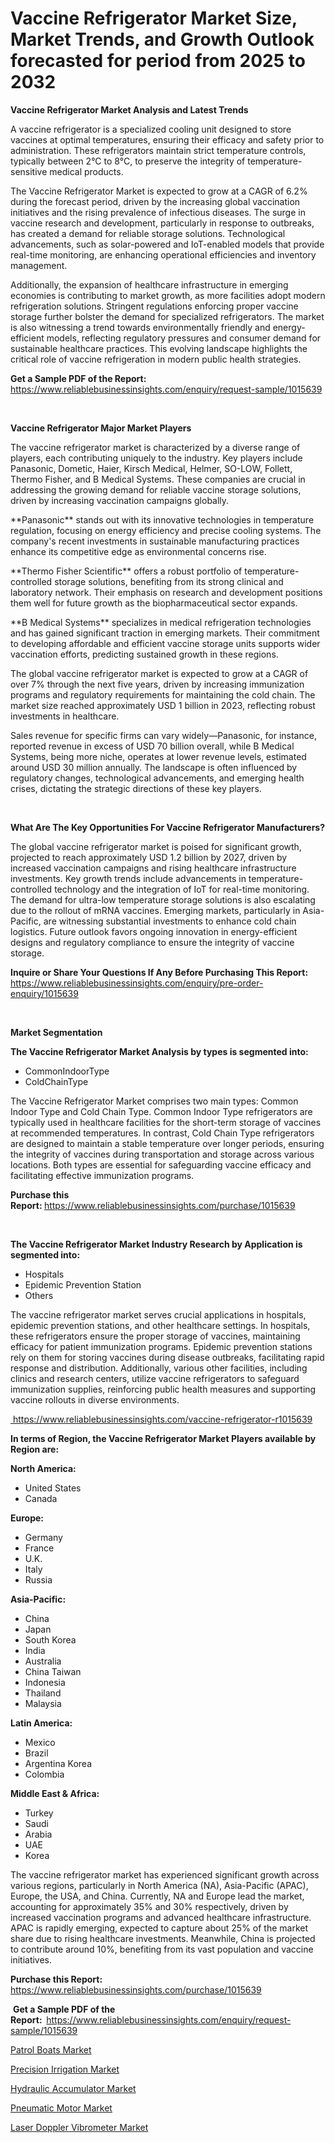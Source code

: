 <p><h1>Vaccine Refrigerator Market Size, Market Trends, and Growth Outlook forecasted for period from 2025 to 2032</h1></p><p><strong>Vaccine Refrigerator Market Analysis and Latest Trends</strong></p>
<p><p>A vaccine refrigerator is a specialized cooling unit designed to store vaccines at optimal temperatures, ensuring their efficacy and safety prior to administration. These refrigerators maintain strict temperature controls, typically between 2°C to 8°C, to preserve the integrity of temperature-sensitive medical products.</p><p>The Vaccine Refrigerator Market is expected to grow at a CAGR of 6.2% during the forecast period, driven by the increasing global vaccination initiatives and the rising prevalence of infectious diseases. The surge in vaccine research and development, particularly in response to outbreaks, has created a demand for reliable storage solutions. Technological advancements, such as solar-powered and IoT-enabled models that provide real-time monitoring, are enhancing operational efficiencies and inventory management.</p><p>Additionally, the expansion of healthcare infrastructure in emerging economies is contributing to market growth, as more facilities adopt modern refrigeration solutions. Stringent regulations enforcing proper vaccine storage further bolster the demand for specialized refrigerators. The market is also witnessing a trend towards environmentally friendly and energy-efficient models, reflecting regulatory pressures and consumer demand for sustainable healthcare practices. This evolving landscape highlights the critical role of vaccine refrigeration in modern public health strategies.</p></p>
<p><strong>Get a Sample PDF of the Report:&nbsp;</strong> <a href="https://www.reliablebusinessinsights.com/enquiry/request-sample/1015639?utm_campaign=84&utm_medium=2&utm_source=Github&utm_content=ia&utm_term=21022025&utm_id=vaccine-refrigerator">https://www.reliablebusinessinsights.com/enquiry/request-sample/1015639</a></p>
<p>&nbsp;</p>
<p><strong>Vaccine Refrigerator Major Market Players</strong></p>
<p><p>The vaccine refrigerator market is characterized by a diverse range of players, each contributing uniquely to the industry. Key players include Panasonic, Dometic, Haier, Kirsch Medical, Helmer, SO-LOW, Follett, Thermo Fisher, and B Medical Systems. These companies are crucial in addressing the growing demand for reliable vaccine storage solutions, driven by increasing vaccination campaigns globally.</p><p>**Panasonic** stands out with its innovative technologies in temperature regulation, focusing on energy efficiency and precise cooling systems. The company's recent investments in sustainable manufacturing practices enhance its competitive edge as environmental concerns rise. </p><p>**Thermo Fisher Scientific** offers a robust portfolio of temperature-controlled storage solutions, benefiting from its strong clinical and laboratory network. Their emphasis on research and development positions them well for future growth as the biopharmaceutical sector expands.</p><p>**B Medical Systems** specializes in medical refrigeration technologies and has gained significant traction in emerging markets. Their commitment to developing affordable and efficient vaccine storage units supports wider vaccination efforts, predicting sustained growth in these regions.</p><p>The global vaccine refrigerator market is expected to grow at a CAGR of over 7% through the next five years, driven by increasing immunization programs and regulatory requirements for maintaining the cold chain. The market size reached approximately USD 1 billion in 2023, reflecting robust investments in healthcare.</p><p>Sales revenue for specific firms can vary widely—Panasonic, for instance, reported revenue in excess of USD 70 billion overall, while B Medical Systems, being more niche, operates at lower revenue levels, estimated around USD 30 million annually. The landscape is often influenced by regulatory changes, technological advancements, and emerging health crises, dictating the strategic directions of these key players.</p></p>
<p>&nbsp;</p>
<p><strong>What Are The Key Opportunities For Vaccine Refrigerator Manufacturers?</strong></p>
<p><p>The global vaccine refrigerator market is poised for significant growth, projected to reach approximately USD 1.2 billion by 2027, driven by increased vaccination campaigns and rising healthcare infrastructure investments. Key growth trends include advancements in temperature-controlled technology and the integration of IoT for real-time monitoring. The demand for ultra-low temperature storage solutions is also escalating due to the rollout of mRNA vaccines. Emerging markets, particularly in Asia-Pacific, are witnessing substantial investments to enhance cold chain logistics. Future outlook favors ongoing innovation in energy-efficient designs and regulatory compliance to ensure the integrity of vaccine storage.</p></p>
<p><strong>Inquire or Share Your Questions If Any Before Purchasing This Report:</strong> <a href="https://www.reliablebusinessinsights.com/enquiry/pre-order-enquiry/1015639?utm_campaign=84&utm_medium=2&utm_source=Github&utm_content=ia&utm_term=21022025&utm_id=vaccine-refrigerator">https://www.reliablebusinessinsights.com/enquiry/pre-order-enquiry/1015639</a></p>
<p>&nbsp;</p>
<p><strong>Market Segmentation</strong></p>
<p><strong>The Vaccine Refrigerator Market Analysis by types is segmented into:</strong></p>
<p><ul><li>CommonIndoorType</li><li>ColdChainType</li></ul></p>
<p><p>The Vaccine Refrigerator Market comprises two main types: Common Indoor Type and Cold Chain Type. Common Indoor Type refrigerators are typically used in healthcare facilities for the short-term storage of vaccines at recommended temperatures. In contrast, Cold Chain Type refrigerators are designed to maintain a stable temperature over longer periods, ensuring the integrity of vaccines during transportation and storage across various locations. Both types are essential for safeguarding vaccine efficacy and facilitating effective immunization programs.</p></p>
<p><strong>Purchase this Report:&nbsp;</strong><a href="https://www.reliablebusinessinsights.com/purchase/1015639?utm_campaign=84&utm_medium=2&utm_source=Github&utm_content=ia&utm_term=21022025&utm_id=vaccine-refrigerator">https://www.reliablebusinessinsights.com/purchase/1015639</a></p>
<p>&nbsp;</p>
<p><strong>The Vaccine Refrigerator Market Industry Research by Application is segmented into:</strong></p>
<p><ul><li>Hospitals</li><li>Epidemic Prevention Station</li><li>Others</li></ul></p>
<p><p>The vaccine refrigerator market serves crucial applications in hospitals, epidemic prevention stations, and other healthcare settings. In hospitals, these refrigerators ensure the proper storage of vaccines, maintaining efficacy for patient immunization programs. Epidemic prevention stations rely on them for storing vaccines during disease outbreaks, facilitating rapid response and distribution. Additionally, various other facilities, including clinics and research centers, utilize vaccine refrigerators to safeguard immunization supplies, reinforcing public health measures and supporting vaccine rollouts in diverse environments.</p></p>
<p><a href="https://www.reliablebusinessinsights.com/vaccine-refrigerator-r1015639?utm_campaign=84&utm_medium=2&utm_source=Github&utm_content=ia&utm_term=21022025&utm_id=vaccine-refrigerator">&nbsp;https://www.reliablebusinessinsights.com/vaccine-refrigerator-r1015639</a></p>
<p><strong>In terms of Region, the Vaccine Refrigerator Market Players available by Region are:</strong></p>
<p>
    <p> <strong> North America: </strong>
        <ul>
            <li>United States</li>
            <li>Canada</li>
        </ul>
        </p> 
    <p> <strong> Europe: </strong>
        <ul>
            <li>Germany</li>
            <li>France</li>
            <li>U.K.</li>
            <li>Italy</li>
            <li>Russia</li>
        </ul>
        </p> 
    <p> <strong> Asia-Pacific: </strong>
        <ul>
            <li>China</li>
            <li>Japan</li>
            <li>South Korea</li>
            <li>India</li>
            <li>Australia</li>
            <li>China Taiwan</li>
            <li>Indonesia</li>
            <li>Thailand</li>
            <li>Malaysia</li>
        </ul>
        </p> 
    <p> <strong> Latin America: </strong>
        <ul>
            <li>Mexico</li>
            <li>Brazil</li>
            <li>Argentina Korea</li>
            <li>Colombia</li>
        </ul>
        </p> 
    <p> <strong> Middle East & Africa: </strong>
        <ul>
            <li>Turkey</li>
            <li>Saudi</li>
            <li>Arabia</li>
            <li>UAE</li>
            <li>Korea</li>
        </ul>
    </p>
    </p>
<p><p>The vaccine refrigerator market has experienced significant growth across various regions, particularly in North America (NA), Asia-Pacific (APAC), Europe, the USA, and China. Currently, NA and Europe lead the market, accounting for approximately 35% and 30% respectively, driven by increased vaccination programs and advanced healthcare infrastructure. APAC is rapidly emerging, expected to capture about 25% of the market share due to rising healthcare investments. Meanwhile, China is projected to contribute around 10%, benefiting from its vast population and vaccine initiatives.</p></p>
<p><strong>Purchase this Report: </strong><a href="https://www.reliablebusinessinsights.com/purchase/1015639?utm_campaign=84&utm_medium=2&utm_source=Github&utm_content=ia&utm_term=21022025&utm_id=vaccine-refrigerator">https://www.reliablebusinessinsights.com/purchase/1015639</a></p>
<p>&nbsp;<strong>Get a Sample PDF of the Report:&nbsp;&nbsp;</strong><a href="https://www.reliablebusinessinsights.com/enquiry/request-sample/1015639?utm_campaign=84&utm_medium=2&utm_source=Github&utm_content=ia&utm_term=21022025&utm_id=vaccine-refrigerator">https://www.reliablebusinessinsights.com/enquiry/request-sample/1015639</a></p>
<p><strong></strong></p>
<p><p><a href="https://github.com/zeigounjoom/Market-Research-Report-List-1/blob/main/patrol-boats-market.md?utm_campaign=84&utm_medium=2&utm_source=Github&utm_content=ia&utm_term=21022025&utm_id=vaccine-refrigerator">Patrol Boats Market</a></p><p><a href="https://github.com/bulkagumanvv/Market-Research-Report-List-1/blob/main/precision-irrigation-market.md?utm_campaign=84&utm_medium=2&utm_source=Github&utm_content=ia&utm_term=21022025&utm_id=vaccine-refrigerator">Precision Irrigation Market</a></p><p><a href="https://github.com/saklpelzami95/Market-Research-Report-List-1/blob/main/hydraulic-accumulator-market.md?utm_campaign=84&utm_medium=2&utm_source=Github&utm_content=ia&utm_term=21022025&utm_id=vaccine-refrigerator">Hydraulic Accumulator Market</a></p><p><a href="https://github.com/milolohusami/Market-Research-Report-List-1/blob/main/pneumatic-motor-market.md?utm_campaign=84&utm_medium=2&utm_source=Github&utm_content=ia&utm_term=21022025&utm_id=vaccine-refrigerator">Pneumatic Motor Market</a></p><p><a href="https://github.com/geyangvayora/Market-Research-Report-List-1/blob/main/laser-doppler-vibrometer-market.md?utm_campaign=84&utm_medium=2&utm_source=Github&utm_content=ia&utm_term=21022025&utm_id=vaccine-refrigerator">Laser Doppler Vibrometer Market</a></p></p>